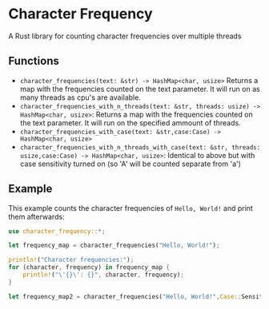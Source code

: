 # Character Frequency

A Rust library for counting character frequencies over multiple threads

## Functions

- `character_frequencies(text: &str) -> HashMap<char, usize>`
Returns a map with the frequencies counted on the text parameter.
It will run on as many threads as cpu's are available. 
- `character_frequencies_with_n_threads(text: &str, threads: usize) -> HashMap<char, usize>`:
Returns a map with the frequencies counted on the text parameter.
It will run on the specified ammount of threads.
- `character_frequencies_with_case(text: &str,case:Case) -> HashMap<char, usize>`
- `character_frequencies_with_n_threads_with_case(text: &str, threads: usize,case:Case) -> HashMap<char, usize>`:
Identical to above but with case sensitivity turned on (so 'A' will be counted separate from 'a')

## Example
This example counts the character frequencies of `Hello, World!` and print them afterwards:
```rust
use character_frequency::*;

let frequency_map = character_frequencies("Hello, World!");

println!("Character frequencies:");
for (character, frequency) in frequency_map {
    println!("\'{}\': {}", character, frequency);
}

let frequency_map2 = character_frequencies("Hello, World!",Case::Sensitive);

```
